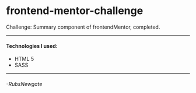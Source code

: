 # frontend-mentor-challenge

Challenge: Summary component of frontendMentor, completed.

------------
#### Technologies I used:

- HTML 5
- SASS

------------
###### -RubsNewgate
